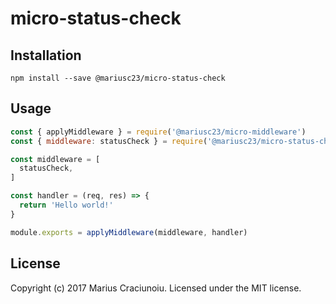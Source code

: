 # micro-status-check

## Installation

    npm install --save @mariusc23/micro-status-check

## Usage

```js
const { applyMiddleware } = require('@mariusc23/micro-middleware')
const { middleware: statusCheck } = require('@mariusc23/micro-status-check')()

const middleware = [
  statusCheck,
]

const handler = (req, res) => {
  return 'Hello world!'
}

module.exports = applyMiddleware(middleware, handler)
```

## License

Copyright (c) 2017 Marius Craciunoiu. Licensed under the MIT license.

